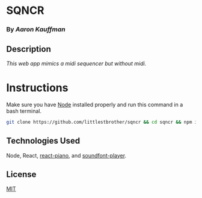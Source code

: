 # SQNCR

### **By *Aaron Kauffman***

## **Description**

*This web app mimics a midi sequencer but without midi.*

# Instructions

Make sure you have [Node](https://nodejs.org/en/) installed properly and run this command in a bash terminal.

```bash
git clone https://github.com/littlestbrother/sqncr && cd sqncr && npm install yarn && yarn && yarn start
```

## **Technologies Used**

Node, React, [react-piano](https://github.com/kevinsqi/react-piano), and [soundfont-player](https://github.com/danigb/soundfont-player).

## **License**

[MIT](https://choosealicense.com/licenses/mit/)


